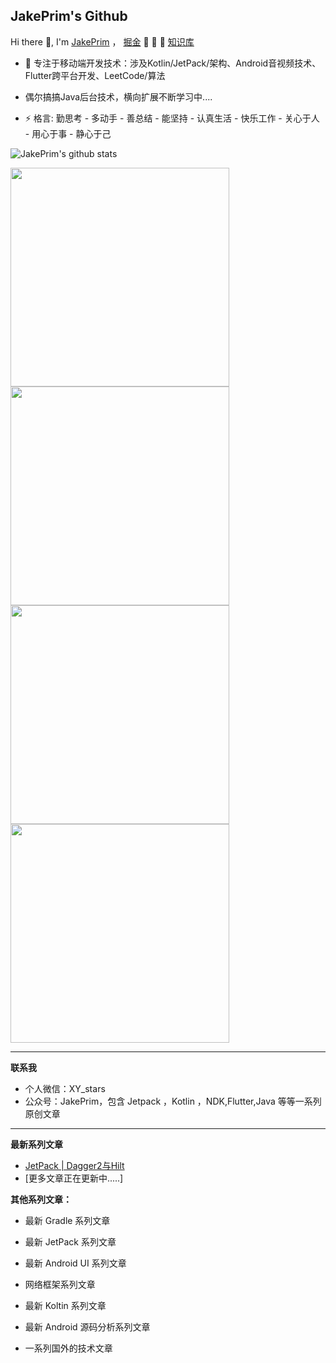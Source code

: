 ## JakePrim's Github

Hi there 👋, I'm <a href="https://juejin.im/user/58b90798128fe10064336192">JakePrim</a> ，  <a href="https://juejin.im/user/58b90798128fe10064336192">掘金</a>  👋 👋 👋 <a href="https://www.yuque.com/jakeprim">知识库</a>

- 🔭 专注于移动端开发技术：涉及Kotlin/JetPack/架构、Android音视频技术、Flutter跨平台开发、LeetCode/算法
- 偶尔搞搞Java后台技术，横向扩展不断学习中....

- ⚡ 格言: 勤思考 - 多动手 - 善总结 - 能坚持 - 认真生活 - 快乐工作 - 关心于人 - 用心于事 - 静心于己

![JakePrim's github stats](https://github-readme-stats.vercel.app/api?username=JakePrim&show_icons=true&theme=dracula)


<div class="wrap" style="overflow-x: auto;overflow-y: hidden; ">



<a href="https://github.com/JakePrim/summer">
  <img align="center" src="https://github-readme-stats.vercel.app/api/pin/?username=JakePrim&repo=summer" width = 350px/>
</a>

<a href="https://github.com/JakePrim/summer-ndk">
  <img align="center" src="https://github-readme-stats.vercel.app/api/pin/?username=JakePrim&repo=summer-ndk" width = 350px/>
</a>

<a href="https://github.com/JakePrim/summer-flutter">
  <img align="center" src="https://github-readme-stats.vercel.app/api/pin/?username=JakePrim&repo=summer-flutter" width = 350px/>
</a>

<a href="https://github.com/JakePrim/Superman">
  <img align="center" src="https://github-readme-stats.vercel.app/api/pin/?username=JakePrim&repo=Superman" width = 350px/>
</a>

</div>

---

**联系我**

* 个人微信：XY_stars
* 公众号：JakePrim，包含 Jetpack ，Kotlin ，NDK,Flutter,Java 等等一系列原创文章

---

**最新系列文章**

* [JetPack | Dagger2与Hilt](https://www.yuque.com/jakeprim/android/olmorm)
* [更多文章正在更新中.....]

**其他系列文章：**
* 最新 Gradle 系列文章

* 最新 JetPack 系列文章

* 最新 Android UI 系列文章

* 网络框架系列文章

* 最新 Koltin 系列文章

* 最新 Android 源码分析系列文章

* 一系列国外的技术文章

